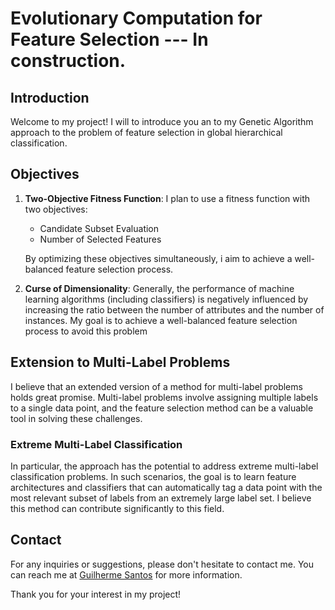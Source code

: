 # Evolutionary Computation for Feature Selection --- In construction.

## Introduction

Welcome to my project! I will to introduce you an to my Genetic Algorithm approach to the problem of feature selection in global hierarchical classification.


## Objectives

1. **Two-Objective Fitness Function**: I plan to use a fitness function with two objectives:
   - Candidate Subset Evaluation
   - Number of Selected Features

   By optimizing these objectives simultaneously, i aim to achieve a well-balanced feature selection process.

2. **Curse of Dimensionality**: Generally, the performance of machine learning algorithms (including classifiers) is negatively influenced by increasing the ratio
 between the number of attributes and the number of instances. My goal is to achieve a well-balanced feature selection process to avoid this problem

## Extension to Multi-Label Problems

I believe that an extended version of a method for multi-label problems holds great promise. Multi-label problems involve assigning multiple labels to a single data point, and the feature selection method can be a valuable tool in solving these challenges.

### Extreme Multi-Label Classification

In particular, the approach has the potential to address extreme multi-label classification problems. In such scenarios, the goal is to learn feature architectures and classifiers that can automatically tag a data point with the most relevant subset of labels from an extremely large label set. I believe this method can contribute significantly to this field.

## Contact

For any inquiries or suggestions, please don't hesitate to contact me. You can reach me at [Guilherme Santos](mailto:gssantoz2012@gmail.com) for more information.

Thank you for your interest in my project!
